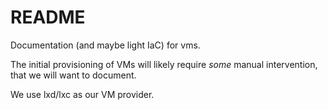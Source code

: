 # README

Documentation (and maybe light IaC) for vms.

The initial provisioning of VMs will likely require _some_
manual intervention, that we will want to document.

We use lxd/lxc as our VM provider.
